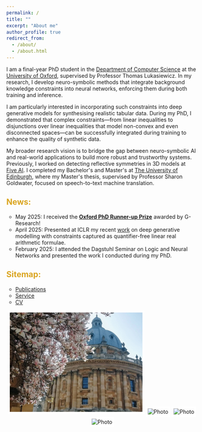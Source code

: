 ```yaml
---
permalink: /
title: ""
excerpt: "About me"
author_profile: true
redirect_from: 
  - /about/
  - /about.html
---
```


[//]: # (I am a final-year PhD student in the Department of Computer Science at the University of Oxford, supervised by Professor Thomas Lukasiewicz.)

[//]: # (During my PhD I have worked on constraining deep generative models for tabular data and incorporating logical constraints into deep learning systems, with applications such as autonomous driving. )

[//]: # ()
[//]: # (Before starting my PhD, I worked on detecting reflective symmetries in 3D models at Five AI, following my Bachelor's and Master's degree at The University of Edinburgh. )

[//]: # (My Master's thesis, supervised by Professor Sharon Goldwater, focused on speech-to-text machine translation.)

[//]: # ()
[//]: # (My current research centers on knowledge-aided machine learning, with an emphasis on advancing neuro-symbolic AI to address real-world applications.)

[//]: # ()


I am a final-year PhD student in the [Department of Computer Science](https://www.cs.ox.ac.uk/) at the [University of Oxford](https://www.ox.ac.uk/), supervised by Professor Thomas Lukasiewicz.
In my research, I develop neuro-symbolic methods that integrate background knowledge constraints into neural networks, enforcing them during both training and inference. 

I am particularly interested in incorporating such constraints into deep generative models for synthesising realistic tabular data. 
During my PhD, I demonstrated that complex constraints&mdash;from linear inequalities to disjunctions over linear inequalities that model non-convex and even disconnected spaces&mdash;can be successfully integrated during training to enhance the quality of synthetic data. 

My broader research vision is to bridge the gap between neuro-symbolic AI and real-world applications to build more robust and trustworthy systems. 
Previously, I worked on detecting reflective symmetries in 3D models at [Five AI](https://www.five.ai/research).
I completed my Bachelor's and Master's at [The University of Edinburgh](https://www.ed.ac.uk/), where my Master's thesis, supervised by Professor Sharon Goldwater, focused on speech-to-text machine translation.

[//]: # ( My work has been recognised with several awards, including the Oxford PhD Runner-up Prize awarded by G-Research. )


## <span style="color:goldenrod;">News:</span>
* May 2025: I received the [**Oxford PhD Runner-up Prize**](https://www.gresearch.com/news/g-research-2025-phd-prize-winners-university-of-oxford/) awarded by G-Research!
* April 2025: Presented at ICLR my recent [work](https://arxiv.org/abs/2502.18237) on deep generative modelling with constraints captured as quantifier-free linear real arithmetic formulae.
* February 2025: I attended the Dagstuhl Seminar on Logic and Neural Networks and presented the work I conducted during my PhD.

[//]: # (### Sitemap:)
## <span style="color:goldenrod;">Sitemap:</span>

<style>
ul {
list-style-type: circle;
}
img {
  border: 5px solid #FFFFFF;
}
</style>

* [Publications](https://mihaela-stoian.github.io/publications/)
* [Service](https://mihaela-stoian.github.io/service/)
* [CV](https://mihaela-stoian.github.io/cv/) 


<!---
<p align="center">
<img src="../images/profile/IMG_20230615_141536.jpg" alt="Photo" style="width: 220px;"/> 
    <img src="../images/profile/IMG_20231123_143104.jpg" alt="Photo" style="width: 220px;"/> 
  <img src="../images/profile/IMG_20220712_212401.jpg" alt="Photo" style="width: 220px;"/>
</p>
-->


<p align="center">
 <img src="https://raw.githubusercontent.com/mihaela-stoian/mihaela-stoian.github.io/main/images/profile/background_profile2.jpg" alt="Photo" style="width: 350px;"/>
  <img src="https://raw.githubusercontent.com/mihaela-stoian/mihaela-stoian.github.io/main/images/profile/IMG_20230407_133724.jpg" alt="Photo" style="width: 350px;"/>
 <img src="https://raw.githubusercontent.com/mihaela-stoian/mihaela-stoian.github.io/main/images/profile/IMG_20230501_163947.jpg" alt="Photo" style="width: 350px;"/> 
  <img src="https://raw.githubusercontent.com/mihaela-stoian/mihaela-stoian.github.io/main/images/profile/IMG_20230501_164114.jpg" alt="Photo" style="width: 350px;"/> 
</p>

<!--- 
<p align="center">
  <img src="https://raw.githubusercontent.com/mihaela-stoian/mihaela-stoian.github.io/main/images/profile/background_profile2.jpg" alt="Photo" style="width: 690px;"/> 
</p>
-->

<!---
<p align="center">
  <img src="https://raw.githubusercontent.com/mihaela-stoian/mihaela-stoian.github.io/main/images/profile/background_profile2.jpg" alt="Photo" style="width: 620px; height: 450px"/> 
</p>
-->


